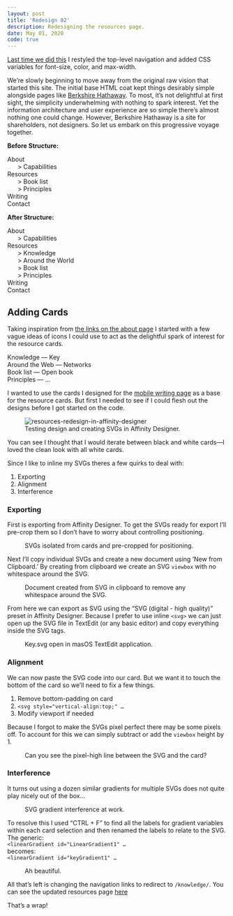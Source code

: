 ```yaml
---
layout: post
title: 'Redesign 02'
description: Redesigning the resources page.
date: May 01, 2020
code: true
---
```


[Last time we did this]({{site.baseurl}}/redesign/) I restyled the top-level navigation and added CSS variables for font-size, color, and max-width.

We’re slowly beginning to move away from the original raw vision that started this site. The initial base HTML coat kept things desirably simple alongside pages like [Berkshire Hathaway](https://www.berkshirehathaway.com/). To most, it’s not delightful at first sight, the simplicity underwhelming with nothing to spark interest. Yet the information architecture and user experience are so simple there’s almost nothing one could change. However, Berkshire Hathaway is a site for shareholders, not designers. So let us embark on this progressive voyage together.

**Before Structure:**

About  
&nbsp;&nbsp;&nbsp;&nbsp;&nbsp;&nbsp;> Capabilities  
Resources  
&nbsp;&nbsp;&nbsp;&nbsp;&nbsp;&nbsp;> Book list  
&nbsp;&nbsp;&nbsp;&nbsp;&nbsp;&nbsp;> Principles  
Writing  
Contact  

**After Structure:**

About  
&nbsp;&nbsp;&nbsp;&nbsp;&nbsp;&nbsp;> Capabilities  
Resources  
&nbsp;&nbsp;&nbsp;&nbsp;&nbsp;&nbsp;> Knowledge  
&nbsp;&nbsp;&nbsp;&nbsp;&nbsp;&nbsp;> Around the World  
&nbsp;&nbsp;&nbsp;&nbsp;&nbsp;&nbsp;> Book list  
&nbsp;&nbsp;&nbsp;&nbsp;&nbsp;&nbsp;> Principles  
Writing  
Contact  

## Adding Cards

Taking inspiration from [the links on the about page]({{site.baseurl}}/) I started with a few vague ideas of icons I could use to act as the delightful spark of interest for the resource cards.

Knowledge — Key  
Around the Web — Networks  
Book list — Open book  
Principles — …  

I wanted to use the cards I designed for the [mobile writing page]({{site.baseurl}}/writing/) as a base for the resource cards. But first I needed to see if I could flesh out the designs before I got started on the code. 

<figure class="blog-figure image component image-big image-fullbleed body-copy-wide">
<img class="picture-image" src="/images/posts/resources-redesign-affinitydesigner.png" alt="resources-redesign-in-affinity-designer">
<figcaption class="image-text">Testing design and creating SVGs in Affinity Designer.</figcaption>
</figure>

You can see I thought that I would iterate between black and white cards—I loved the clean look with all white cards.

Since I like to inline my SVGs theres a few quirks to deal with:
1. Exporting
2. Alignment
3. Interference

### Exporting
First is exporting from Affinity Designer. To get the SVGs ready for export I’ll pre-crop them so I don’t have to worry about controlling positioning.

<figure class="blog-figure image component image-big image-fullbleed body-copy-wide">
<img class="picture-image" src="/images/posts/resources-redesign-af-2.png" alt="">
<figcaption class="image-text">SVGs isolated from cards and pre-cropped for positioning.</figcaption>
</figure>

Next I’ll copy individual SVGs and create a new document using ’New from Clipboard.’ By creating from clipboard we create an SVG `viewbox` with no whitespace around the SVG.

<figure class="blog-figure image component image-big image-fullbleed body-copy-wide">
<img class="picture-image" src="/images/posts/resources-redesign-af-3.png" alt="">
<figcaption class="image-text">Document created from SVG in clipboard to remove any whitespace around the SVG.</figcaption>
</figure>

From here we can export as SVG using the “SVG (digital - high quality)” preset in Affinity Designer. Because I prefer to use inline `<svg>` we can just open up the SVG file in TextEdit (or any basic editor) and copy everything inside the SVG tags.

<figure class="blog-figure image component image-big image-fullbleed body-copy-wide">
<img class="picture-image" src="/images/posts/resources-redesign-key-svg.png" alt="">
<figcaption class="image-text">Key.svg open in masOS TextEdit application.</figcaption>
</figure>

### Alignment

We can now paste the SVG code into our card. But we want it to touch the bottom of the card so we’ll need to fix a few things.
1. Remove bottom-padding on card
2. `<svg style="vertical-align:top;" …`
3. Modify viewport if needed

Because I forgot to make the SVGs pixel perfect there may be some pixels off. To account for this we can simply subtract or add the `viewbox` height by 1.

<figure class="blog-figure image component image-big image-fullbleed body-copy-wide">
<img class="picture-image" src="/images/posts/resources-redesign-alignment.png" alt="">
<figcaption class="image-text">Can you see the pixel-high line between the SVG and the card?</figcaption>
</figure>

### Interference
It turns out using a dozen similar gradients for multiple SVGs does not quite play nicely out of the box…
<figure class="blog-figure image component image-big image-fullbleed body-copy-wide">
<img class="picture-image" src="/images/posts/resources-redesign-not-working.png" alt="">
<figcaption class="image-text">SVG gradient interference at work.</figcaption>
</figure>

To resolve this I used “CTRL + F” to find all the labels for gradient variables within each card selection and then renamed the labels to relate to the SVG. The generic:  
`<linearGradient id="LinearGradient1" …`  
becomes:  
`<linearGradient id="keyGradient1" …`
<!-- #([a-zA-Z]+)Gradient -->

<figure class="blog-figure image component image-big image-fullbleed body-copy-wide">
<img class="picture-image" src="/images/posts/resources-redesign-working.png" alt="">
<figcaption class="image-text">Ah beautiful.</figcaption>
</figure>

All that’s left is changing the navigation links to redirect to `/knowledge/`. You can see the updated resources page [here]({{site.baseurl}}/resources/)

<span class="full-underline" style="font-size: var(--font-small);">That’s a wrap!</span>  
